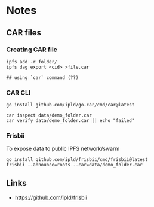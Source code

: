 # Notes

## CAR files

### Creating CAR file

```
ipfs add -r folder/
ipfs dag export <cid> >file.car

## using `car` command (??)
```

### CAR CLI

```
go install github.com/ipld/go-car/cmd/car@latest

car inspect data/demo_folder.car
car verify data/demo_folder.car || echo "failed"
```

### Frisbii

To expose data to public IPFS network/swarm

```
go install github.com/ipld/frisbii/cmd/frisbii@latest
frisbii --announce=roots --car=data/demo_folder.car
```

## Links

- https://github.com/ipld/frisbii
